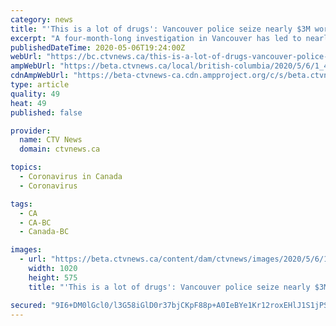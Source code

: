```yaml
---
category: news
title: "'This is a lot of drugs': Vancouver police seize nearly $3M worth of street drugs, 8 handguns"
excerpt: "A four-month-long investigation in Vancouver has led to nearly $3 million in street drugs being seized, local police say."
publishedDateTime: 2020-05-06T19:24:00Z
webUrl: "https://bc.ctvnews.ca/this-is-a-lot-of-drugs-vancouver-police-seize-nearly-3m-worth-of-street-drugs-8-handguns-1.4927736?cache=yes%3FclipId%3D89578%3FclipId%3D89750%3FclipId%3D89830"
ampWebUrl: "https://beta.ctvnews.ca/local/british-columbia/2020/5/6/1_4927736.html"
cdnAmpWebUrl: "https://beta-ctvnews-ca.cdn.ampproject.org/c/s/beta.ctvnews.ca/local/british-columbia/2020/5/6/1_4927736.html"
type: article
quality: 49
heat: 49
published: false

provider:
  name: CTV News
  domain: ctvnews.ca

topics:
  - Coronavirus in Canada
  - Coronavirus

tags:
  - CA
  - CA-BC
  - Canada-BC

images:
  - url: "https://beta.ctvnews.ca/content/dam/ctvnews/images/2020/5/6/1_4927753.jpg?cache_timestamp=1588792789335"
    width: 1020
    height: 575
    title: "'This is a lot of drugs': Vancouver police seize nearly $3M worth of street drugs, 8 handguns"

secured: "9I6+DM0lGcl0/l3G58iGlD0r37bjCKpF88p+A0IeBYe1Kr12roxEHlJ1S1jPSJFUJzK5D/4dBzVpt1HFWnX0t/jjINfHzO34v3wfgTEVJMdXjm55B82OD8BS4FAgsSutQI4l0sEeCzY4FwgTImAU10ix3CPFXj63vBIIjnSYjXjwzKzstO7U3uWlGdppvaJaMrKjbc1UN03XXPRG1Bz4zqxxBBLutJQE+5dPmgQ26RumGgaxgJ4/rSq0yPwCYa0Zzl8v+dbtPCrvfMygIQS/w5wUvznSRfXUpd09PFw3dZ6gODA5u0IcbneWNQLZZzLKxGwWP7jFpmZyoc5/kAsgF1J9KV6GHtu+KtvyBjzoraBxMVzJpCLp27yPfFwjXjn9AYiB/KjtlA0CPHm0Ea5jlPplz9XFoxPN9T2TeGbtIYZdILOcf+ltBAw3quGaFYnSJPSorHIfdCr+pUgyOVw8RpBV6VJzXJnUQ/NyS4fN3fk=;aHaB6rhTPmeKYPFwQJIE4A=="
---
```


